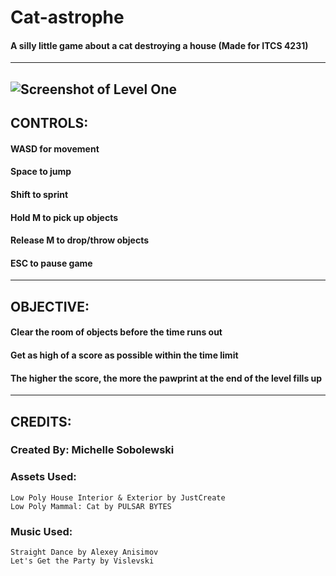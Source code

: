 # Cat-astrophe
#### A silly little game about a cat destroying a house (Made for ITCS 4231)
-------------------------------------------------------------------------
![Screenshot of Level One](https://media.discordapp.net/attachments/842832211991986207/991411119447081010/unknown.png)
-------------------------------------------------------------------------
## CONTROLS:
#### WASD for movement
#### Space to jump
#### Shift to sprint
#### Hold M to pick up objects
#### Release M to drop/throw objects
#### ESC to pause game
-------------------------------------------------------------------------
## OBJECTIVE:
#### Clear the room of objects before the time runs out
#### Get as high of a score as possible within the time limit
#### The higher the score, the more the pawprint at the end of the level fills up
-------------------------------------------------------------------------
## CREDITS:
### Created By: Michelle Sobolewski
### Assets Used:
```
Low Poly House Interior & Exterior by JustCreate
Low Poly Mammal: Cat by PULSAR BYTES
```
### Music Used:
```
Straight Dance by Alexey Anisimov
Let's Get the Party by Vislevski
```
